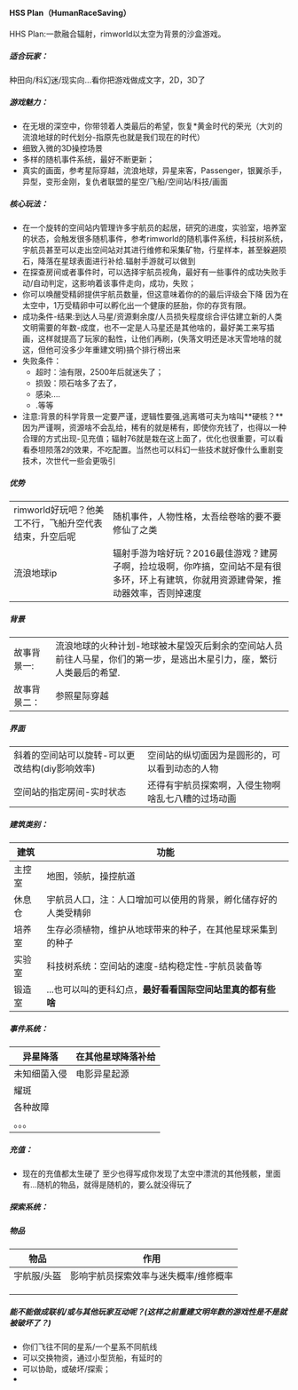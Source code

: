 #### HSS Plan（HumanRaceSaving）

HHS Plan:一款融合辐射，rimworld以太空为背景的沙盒游戏。
##### 适合玩家：
种田向/科幻迷/现实向...看你把游戏做成文字，2D，3D了
##### 游戏魅力：
* 在无垠的深空中，你带领着人类最后的希望，恢复\*黄金时代的荣光（大刘的流浪地球的时代划分-指原先也就是我们现在的时代）
* 细致入微的3D操控场景
* 多样的随机事件系统，最好不断更新；
* 真实的画面，参考星际穿越，流浪地球，异星来客，Passenger，银翼杀手，异型，变形金刚，复仇者联盟的星空/飞船/空间站/科技/画面
##### 核心玩法：
* 在一个旋转的空间站内管理许多宇航员的起居，研究的进度，实验室，培养室的状态，会触发很多随机事件，参考rimworld的随机事件系统，科技树系统，宇航员甚至可以走出空间站对其进行维修和采集矿物，行星样本，甚至躲避陨石，降落在星球表面进行补给.辐射手游就可以做到
* 在探查房间或者事件时，可以选择宇航员视角，最好有一些事件的成功失败手动/自动判定，这影响着该事件走向，成功，失败；
* 你可以唤醒受精卵提供宇航员数量，但这意味着你的的最后评级会下降 因为在太空中，1万受精卵中可以孵化出一个健康的胚胎，你的存货有限。
* 成功条件-结果:到达人马星/资源剩余度/人员损失程度综合评估建立新的人类文明需要的年数-成度，也不一定是人马星还是其他啥的，最好美工来写插画，这样就提高了玩家的黏性，让他们再刷，(失落文明还是冰天雪地啥的就这，但他可没多少年重建文明)搞个排行榜出来
* 失败条件：
    * 超时：油有限，2500年后就迷失了；
    * 损毁：陨石啥多了去了，
    * 感染....
    * .等等
* 注意:背景的科学背景一定要严谨，逻辑性要强,逃离塔可夫为啥叫**硬核？**因为严谨啊，资源啥不会乱给，稀有的就是稀有，即使你充钱了，也得以一种合理的方式出现-见充值；辐射76就是栽在这上面了，优化也很重要，可以看看泰坦陨落2的效果，不吃配置。当然也可以科幻一些技术就好像什么重剧变技术，次世代一些会更吸引
##### 优势
|  |  |
| --- | --- |
| rimworld好玩吧？他美工不行，飞船升空代表结束，升空后呢  | 随机事件，人物性格，太吾绘卷啥的要不要修仙了之类 |
| 流浪地球ip  | 辐射手游为啥好玩？2016最佳游戏？建房子啊，捡垃圾啊，你咋搞，空间站不是有很多环，环上有建筑，你就用资源建骨架，推动器效率，否则掉速度 |
##### 背景
|  | |
| --- | --- |
|故事背景一: | 流浪地球的火种计划-地球被木星毁灭后剩余的空间站人员前往人马星，你们的第一步，是逃出木星引力，座，繁衍人类最后的希望.|
|故事背景二：  |  参照星际穿越|
##### 界面
|  |  |
| --- | --- |
| 斜着的空间站可以旋转-可以更改结构(diy影响效率) |  空间站的纵切面因为是圆形的，可以看到动态的人物 |
| 空间站的指定房间-实时状态| 还得有宇航员探索啊，入侵生物啊啥乱七八糟的过场动画 |
##### 建筑类别：

| 建筑 | 功能 |
| --- | --- |
|主控室  | 地图，领航，操控航道 |
| 休息仓 |  宇航员人口，注：人口增加可以使用的背景，孵化储存好的人类受精卵 |
| 培养室 |  生存必须植物，维护从地球带来的种子，在其他星球采集到的种子 |
| 实验室 |  科技树系统：空间站的速度-结构稳定性-宇航员装备等 |
| 锻造室 | ...也可以叫的更科幻点，**最好看看国际空间站里真的都有些啥** |

##### 事件系统：

| 异星降落 |  在其他星球降落补给 |
| --- | --- |
| 未知细菌入侵 | 电影异星起源  |
| 耀斑 |  |
| 各种故障 |  |
| 。。。 |  |
##### 充值：
* 现在的充值都太生硬了 至少也得写成你发现了太空中漂流的其他残骸，里面有...随机的物品，就得是随机的，要么就没得玩了
##### 探索系统：

##### 物品

| 物品 | 作用 |
| --- | --- |
| 宇航服/头盔 | 影响宇航员探索效率与迷失概率/维修概率 |
|  |  |
|  |  |
|  |  |
##### 能不能做成联机/或与其他玩家互动呢？(这样之前重建文明年数的游戏性是不是就被破坏了？)
* 你们飞往不同的星系/一个星系不同航线
* 可以交换物资，通过小型货船，有延时的
* 可以协助，或破坏/探索；
* 

